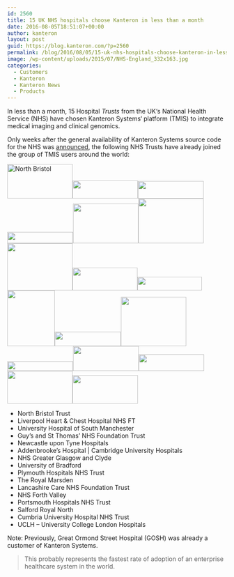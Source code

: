```yaml
---
id: 2560
title: 15 UK NHS hospitals choose Kanteron in less than a month
date: 2016-08-05T18:51:07+00:00
author: kanteron
layout: post
guid: https://blog.kanteron.com/?p=2560
permalink: /blog/2016/08/05/15-uk-nhs-hospitals-choose-kanteron-in-less-than-a-month/
image: /wp-content/uploads/2015/07/NHS-England_332x163.jpg
categories:
  - Customers
  - Kanteron
  - Kanteron News
  - Products
---
```

In less than a month, 15 Hospital _Trusts_ from the UK‘s National Health Service (NHS) have chosen Kanteron Systems‘ platform (TMIS) to integrate medical imaging and clinical genomics.

Only weeks after the general availability of Kanteron Systems source code for the NHS was [announced](https://blog.kanteron.com/blog/2016/06/15/general-availability-of-kanteron-source-code-for-nhs-announced-at-the-uk-radiology-congress-2016/), the following NHS Trusts have already joined the group of TMIS users around the world:

<img class="alignnone" src="httpss://www.nbt.nhs.uk/sites/all/themes/NBT_Theme/assets/img/NBT_logo_for_Facebook.jpg" alt="North Bristol" width="150" height="79" /><img class="alignnone" src="https://www.aimes.uk/wp-content/uploads/LHCH-logo-300x82.png" width="150" height="41" /><img class="alignnone" src="https://www.mi-event.info/images/organisations/Logo_d28ea78d-a34a-4566-a909-d8581696f40c.jpg" width="151" height="40" /><img class="alignnone" src="https://www.esst.org/guys%2Bst%20thomas%20cmyk.jpg" width="151" height="26" /><img class="alignnone" src="https://www.ecmcnetwork.org.uk/sites/default/files/Newcastle%20NHS.jpg" width="150" height="91" /><img class="alignnone" src="https://www.cambridgeeyetrust.org.uk/images/nhs-cambridge-logo.png" width="150" height="103" /><img class="alignnone" src="https://www.glasgowwarriors.org/sites/default/files/editor/images/logo_nhsggc_2_colour_1.jpg" width="150" height="108" /><img class="alignnone" src="https://www.bradford.ac.uk/life-sciences/medical-sciences/elementheader/School-of-Medical-Sciences.png" width="149" height="52" /><img class="alignnone" src="https://www.sell2plymouth.co.uk/images/phnhst.png" width="148" height="31" /><img class="alignnone" src="https://medicareinternational.ae/wp-content/uploads/2014/11/52.gif" width="109" height="128" /><img class="alignnone" src="https://www.lancs-mentalhealthhelpline.nhs.uk/imgs/logo.jpg" width="152" height="33" /><img class="alignnone" src="https://nhsforthvalley.com/wp-content/uploads/2014/01/Logo-Retina.jpg" width="150" height="113" /><img class="alignnone" src="https://www.porthosp.nhs.uk/2014-layout/img/portsmouth-hospitals-nhs-trust.png" width="151" height="22" /><img class="alignnone" src="https://www.srft.nhs.uk/EasySiteWeb/EasySite/StyleData/SalfordRoyal1209_Master/Images/salford-nhs-logo.gif" width="151" height="57" /><img class="alignnone" src="https://www.ncuh.nhs.uk/CachedImage.axd?ImageName=%2Fimages%2Fnews%2F2012%2Ftrust-logo.png&ImageWidth=400&ImageHeight=400" width="150" height="38" /><img class="alignnone" src="httpss://jobs.bmj.com/getasset/373c7b64-5c3a-46e2-b887-029f07b01771/" width="150" height="75" /><img class="alignnone" src="https://gosh.directenquiries.com/images/site/portals/gosh/logo.png" width="150" height="65" />

  * North Bristol Trust
  * Liverpool Heart & Chest Hospital NHS FT
  * University Hospital of South Manchester
  * Guy’s and St Thomas’ NHS Foundation Trust
  * Newcastle upon Tyne Hospitals
  * Addenbrooke’s Hospital | Cambridge University Hospitals
  * NHS Greater Glasgow and Clyde
  * University of Bradford
  * Plymouth Hospitals NHS Trust
  * The Royal Marsden
  * Lancashire Care NHS Foundation Trust
  * NHS Forth Valley
  * Portsmouth Hospitals NHS Trust
  * Salford Royal North
  * Cumbria University Hospital NHS Trust
  * UCLH – University College London Hospitals

Note: Previously, Great Ormond Street Hospital (GOSH) was already a customer of Kanteron Systems.

> This probably represents the fastest rate of adoption of an enterprise healthcare system in the world.